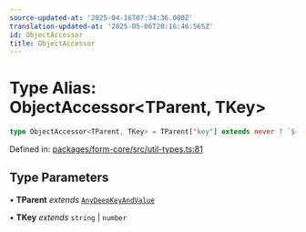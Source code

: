```yaml
---
source-updated-at: '2025-04-16T07:34:36.000Z'
translation-updated-at: '2025-05-06T20:16:46.565Z'
id: ObjectAccessor
title: ObjectAccessor
---
```


<!-- DO NOT EDIT: this page is autogenerated from the type comments -->

# Type Alias: ObjectAccessor\<TParent, TKey\>

```ts
type ObjectAccessor<TParent, TKey> = TParent["key"] extends never ? `${TKey}` : `${TParent["key"]}.${TKey}`;
```

Defined in: [packages/form-core/src/util-types.ts:81](https://github.com/TanStack/form/blob/main/packages/form-core/src/util-types.ts#L81)

## Type Parameters

• **TParent** *extends* [`AnyDeepKeyAndValue`](../interfaces/anydeepkeyandvalue.md)

• **TKey** *extends* `string` \| `number`
